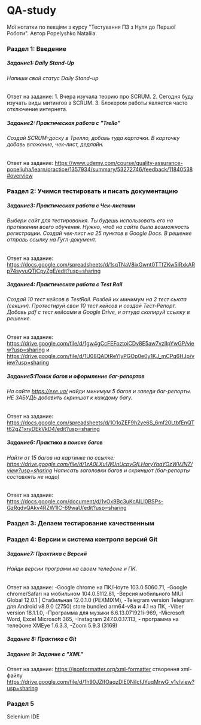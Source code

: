 # QA-study
Мої нотатки по лекціям з курсу "Тестування ПЗ з Нуля до Першої Роботи". Автор Popelyshko Nataliia. 

### Раздел 1: Введение
##### Задание1: Daily Stand-Up
###### Напиши свой статус Daily Stand-up
Ответ на задание: 1. Вчера изучала теорию про SCRUM. 2. Сегодня буду изучать виды митингов в SCRUM. 3. Блокером работы является часто отключение интернета.

##### Задание2: Практическая работа с "Trello"
###### Создай SCRUM-доску в Трелло, добавь туда карточки. В карточку добавь вложение, чек-лист, дедлайн.
Ответ на задание: https://www.udemy.com/course/quality-assurance-popeliuha/learn/practice/1357934/summary/53272746/feedback/11840538#overview

### Раздел 2: Учимся тестировать и писать документацию
##### Задание3: Практическая работа с Чек-листами
###### Выбери сайт для тестирования. Ты будешь использовать его на протяжении всего обучения. Нужно, чтоб на сайте была возможность регистрации. Создай чек-лист на 25 пунктов в Google Docs.  В решение отправь ссылку на Гугл-документ.
Ответ на задание: https://docs.google.com/spreadsheets/d/1sqTNaV8ixGwnt0TTfZKw5IRxkARp74syvuQTjCpyZgE/edit?usp=sharing

##### Задание4: Практическая работа с Test Rail
###### Создай 10 тест кейсов в TestRail. Разбей их минимум на 2 тест сьюта (секции). Протестируй свои 10 тест кейсов и создай Тест-Репорт. Добавь pdf с тест кейсами в Google Drive, и оттуда скопируй ссылку в решение.
Ответ на задание: https://drive.google.com/file/d/1gw4gCcFEFoztoiCDv8E5aw7vzIIpYwGP/view?usp=sharing и https://drive.google.com/file/d/1U08QADtReYlyPGOp0e0y1KJ_mCPq6HJp/view?usp=sharing

##### Задание5:Поиск багов и оформление баг-репортов
###### На сайте https://exe.ua/ найди минимум 5 багов и заведи баг-репорты. НЕ ЗАБУДЬ добавить скриншот к каждому багу.
Ответ на задание: https://docs.google.com/spreadsheets/d/1O1oZEF9h2ye6S_6mf20LtbfEnQTt62gZ1xryDEkVkD4/edit?usp=sharing

##### Задание6: Практика в поиске багов
######  Найти от 15 багов на картинке по ссылке: https://drive.google.com/file/d/1zA0LXuIWUnUcpvGfLHoryYaaYOzWVJNZ/view?usp=sharing Написать заголовки багов и скриншот (баг-репорты составлять не надо)
Ответ на задание: https://docs.google.com/document/d/1vOx9Bc3uKcAILI0BSPs-GzRqdvQAkv4RZW1IC-69waU/edit?usp=sharing

### Раздел 3: Делаем тестирование качественным

### Раздел 4: Версии и система контроля версий Git
##### Задание7: Практика с Версий
######  Найди версии программ на своем телефоне и ПК.
Ответ на задание: -Google chrome на ПК/Ноуте 103.0.5060.71, -Google chrome/Safari на мобильном 104.0.5112.81, -Версия мобильного MIUI Global 12.0.1 | Стабильная 12.0.1.0 (PEXMIXM), -Telegram version Telegram для Android v8.9.0 (2750) store bundled arm64-v8a и 4.1 на ПК, -Viber version 18.1.1.0, -Программа для музыки 6.6.13.071921i-969, -Microsoft Word, Excel Microsoft 365, -Instagram 247.0.0.17.113, - программа на телефоне XMEye 1.6.3.3, -Zoom 5.9.3 (3169)

##### Задание 8: Практика с Git 

##### Задание 9: Задание с "XML"
Ответ на задание: https://jsonformatter.org/xml-formatter    створення xml-файлу  https://drive.google.com/file/d/1h90JZlfOaqzDlE0NiIcfJYuqMrwG_v1v/view?usp=sharing

### Раздел 5
Selenium IDE
